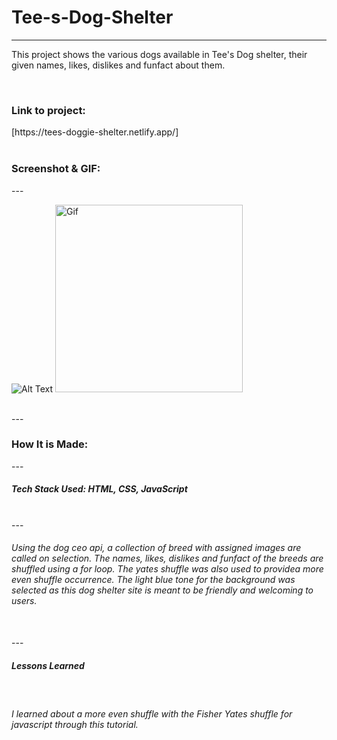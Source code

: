 # **Tee-s-Dog-Shelter**
***

This project shows the various dogs available in Tee's Dog shelter, their given names, likes, dislikes and funfact about them.

<br>
<h3>Link to project:</h3>[https://tees-doggie-shelter.netlify.app/]
</br>

<br>
<h3>Screenshot & GIF:</h3>
---

![Alt Text](https://user-images.githubusercontent.com/102753233/187749940-7ab0483a-b108-44bf-926f-0e0f9f8234c3.png)
<a href="LINK_TO_REPO">
  <img src="https://media.giphy.com/media/raNUayIxvbTSiZ4ZQ6/giphy.gif" alt="Gif" width="300" height="300">
</a>

</br>
---

<h3>How It is Made:</h3>
---
<h5>Tech Stack Used: HTML, CSS, JavaScript</h5>
<br>
---
<h6>Using the dog ceo api, a collection of breed with assigned images are called on selection. The names, likes, dislikes and funfact of the breeds are shuffled using a for loop. The yates shuffle was also used to providea more even shuffle occurrence. The light blue tone for the background was selected as this dog shelter site is meant to be friendly and welcoming to users.</h6>
<br/>
---

<h5>Lessons Learned</h5>
<br>
<h6>I learned about a more even shuffle with the Fisher Yates shuffle for javascript through this tutorial.</h6>
</br>
